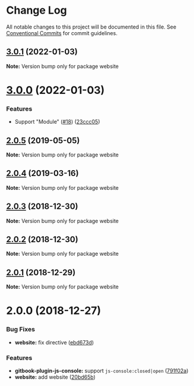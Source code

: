 # Change Log

All notable changes to this project will be documented in this file.
See [Conventional Commits](https://conventionalcommits.org) for commit guidelines.

## [3.0.1](https://github.com/azu/codemirror-console/compare/v3.0.0...v3.0.1) (2022-01-03)

**Note:** Version bump only for package website





# [3.0.0](https://github.com/azu/codemirror-console/compare/v2.0.5...v3.0.0) (2022-01-03)


### Features

* Support "Module" ([#18](https://github.com/azu/codemirror-console/issues/18)) ([23ccc05](https://github.com/azu/codemirror-console/commit/23ccc05f505f93b4f71d190a5ff1d1240e92601b))





## [2.0.5](https://github.com/azu/codemirror-console/compare/v2.0.4...v2.0.5) (2019-05-05)

**Note:** Version bump only for package website





## [2.0.4](https://github.com/azu/codemirror-console/compare/v2.0.3...v2.0.4) (2019-03-16)

**Note:** Version bump only for package website





## [2.0.3](https://github.com/azu/codemirror-console/compare/v2.0.2...v2.0.3) (2018-12-30)

**Note:** Version bump only for package website





## [2.0.2](https://github.com/azu/codemirror-console/compare/v2.0.1...v2.0.2) (2018-12-30)

**Note:** Version bump only for package website





## [2.0.1](https://github.com/azu/codemirror-console/compare/v2.0.0...v2.0.1) (2018-12-29)

**Note:** Version bump only for package website





# 2.0.0 (2018-12-27)


### Bug Fixes

* **website:** fix directive ([ebd673d](https://github.com/azu/codemirror-console/commit/ebd673d))


### Features

* **gitbook-plugin-js-console:** support `js-console:closed|open` ([791f02a](https://github.com/azu/codemirror-console/commit/791f02a))
* **website:** add website ([20bd65b](https://github.com/azu/codemirror-console/commit/20bd65b))
